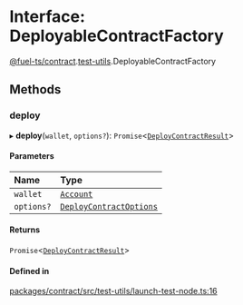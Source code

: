 # Interface: DeployableContractFactory

[@fuel-ts/contract](/api/Contract/index.md).[test-utils](/api/Contract/test-utils-index.md).DeployableContractFactory

## Methods

### deploy

▸ **deploy**(`wallet`, `options?`): `Promise`&lt;[`DeployContractResult`](/api/Contract/src-index.md#deploycontractresult)\>

#### Parameters

| Name | Type |
| :------ | :------ |
| `wallet` | [`Account`](/api/Account/Account.md) |
| `options?` | [`DeployContractOptions`](/api/Contract/src-index.md#deploycontractoptions) |

#### Returns

`Promise`&lt;[`DeployContractResult`](/api/Contract/src-index.md#deploycontractresult)\>

#### Defined in

[packages/contract/src/test-utils/launch-test-node.ts:16](https://github.com/FuelLabs/fuels-ts/blob/8172e06047e1e0ed06f0ac2f92f4f4ad1a719c7c/packages/contract/src/test-utils/launch-test-node.ts#L16)
